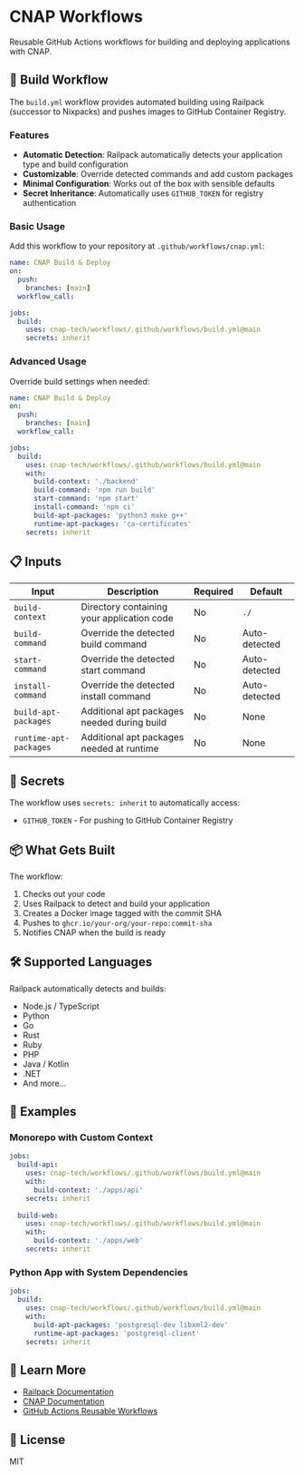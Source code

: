 # CNAP Workflows

Reusable GitHub Actions workflows for building and deploying applications with CNAP.

## 🚀 Build Workflow

The `build.yml` workflow provides automated building using Railpack (successor to Nixpacks) and pushes images to GitHub Container Registry.

### Features

- **Automatic Detection**: Railpack automatically detects your application type and build configuration
- **Customizable**: Override detected commands and add custom packages
- **Minimal Configuration**: Works out of the box with sensible defaults
- **Secret Inheritance**: Automatically uses `GITHUB_TOKEN` for registry authentication

### Basic Usage

Add this workflow to your repository at `.github/workflows/cnap.yml`:

```yaml
name: CNAP Build & Deploy
on:
  push:
    branches: [main]
  workflow_call:

jobs:
  build:
    uses: cnap-tech/workflows/.github/workflows/build.yml@main
    secrets: inherit
```

### Advanced Usage

Override build settings when needed:

```yaml
name: CNAP Build & Deploy
on:
  push:
    branches: [main]
  workflow_call:

jobs:
  build:
    uses: cnap-tech/workflows/.github/workflows/build.yml@main
    with:
      build-context: './backend'
      build-command: 'npm run build'
      start-command: 'npm start'
      install-command: 'npm ci'
      build-apt-packages: 'python3 make g++'
      runtime-apt-packages: 'ca-certificates'
    secrets: inherit
```

## 📋 Inputs

| Input | Description | Required | Default |
|-------|-------------|----------|---------|
| `build-context` | Directory containing your application code | No | `./` |
| `build-command` | Override the detected build command | No | Auto-detected |
| `start-command` | Override the detected start command | No | Auto-detected |
| `install-command` | Override the detected install command | No | Auto-detected |
| `build-apt-packages` | Additional apt packages needed during build | No | None |
| `runtime-apt-packages` | Additional apt packages needed at runtime | No | None |

## 🔐 Secrets

The workflow uses `secrets: inherit` to automatically access:
- `GITHUB_TOKEN` - For pushing to GitHub Container Registry

## 📦 What Gets Built

The workflow:
1. Checks out your code
2. Uses Railpack to detect and build your application
3. Creates a Docker image tagged with the commit SHA
4. Pushes to `ghcr.io/your-org/your-repo:commit-sha`
5. Notifies CNAP when the build is ready

## 🛠️ Supported Languages

Railpack automatically detects and builds:
- Node.js / TypeScript
- Python
- Go
- Rust
- Ruby
- PHP
- Java / Kotlin
- .NET
- And more...

## 📖 Examples

### Monorepo with Custom Context

```yaml
jobs:
  build-api:
    uses: cnap-tech/workflows/.github/workflows/build.yml@main
    with:
      build-context: './apps/api'
    secrets: inherit
  
  build-web:
    uses: cnap-tech/workflows/.github/workflows/build.yml@main
    with:
      build-context: './apps/web'
    secrets: inherit
```

### Python App with System Dependencies

```yaml
jobs:
  build:
    uses: cnap-tech/workflows/.github/workflows/build.yml@main
    with:
      build-apt-packages: 'postgresql-dev libxml2-dev'
      runtime-apt-packages: 'postgresql-client'
    secrets: inherit
```

## 🔗 Learn More

- [Railpack Documentation](https://railpack.app)
- [CNAP Documentation](https://cnap.tech/docs)
- [GitHub Actions Reusable Workflows](https://docs.github.com/en/actions/using-workflows/reusing-workflows)

## 📝 License

MIT
